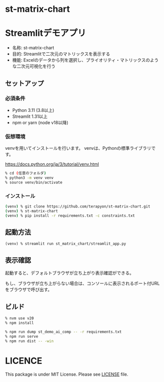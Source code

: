 # st-matrix-chart

# Streamlitデモアプリ

- 名称: st-matrix-chart
- 目的: Streamlitで二次元のマトリックスを表示する
- 機能: Excelのデータから列を選択し、プライオリティ・マトリックスのような二次元可視化を行う

## セットアップ

### 必須条件

- Python 3.11 (3.8以上)
- Streamlit 1.31以上
- npm or yarn (node v18以降)

### 仮想環境

venvを用いてインストールを行います。
venvは、Pythonの標準ライブラリです。

https://docs.python.org/ja/3/tutorial/venv.html


```sh
% cd (任意のフォルダ)
% python3 -m venv venv
% source venv/bin/activate
```

### インストール

```sh
(venv) % git clone https://github.com/terapyon/st-matrix-chart.git
(venv) % st-matrix-chart
(venv) % pip install -r requirements.txt -c constraints.txt
```

## 起動方法

```
(venv) % streamlit run st_matrix_chart/streamlit_app.py
```

## 表示確認

起動すると、デフォルトブラウザが立ち上がり表示確認ができる。

もし、ブラウザが立ち上がらない場合は、コンソールに表示されるポート付URLをブラウザで呼び出す。


## ビルド 

```sh
% nvm use v20
% npm install
```

```sh
% npm run dump st_demo_ai_comp -- -r requirements.txt
% npm run serve
% npm run dist -- -win
```

# LICENCE

This package is under MIT License.
Please see [LICENSE](LICENSE) file.
